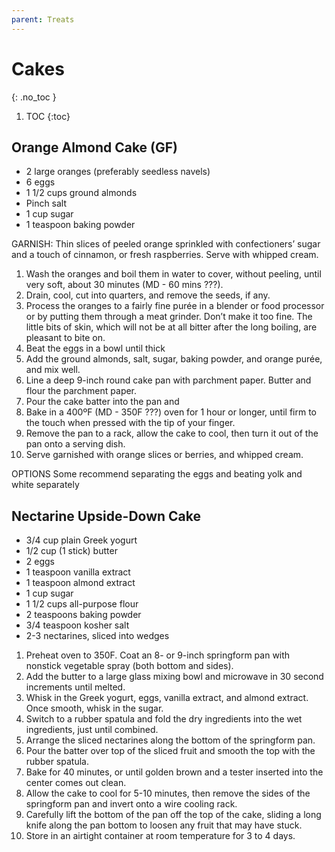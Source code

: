 ```yaml
---
parent: Treats
---
```


# Cakes
{: .no_toc }

1. TOC
{:toc}

## Orange Almond Cake (GF)

* 2 large oranges (preferably seedless navels)
* 6 eggs
* 1 1/2 cups ground almonds
* Pinch salt
* 1 cup sugar
* 1 teaspoon baking powder
  
GARNISH: Thin slices of peeled orange sprinkled with confectioners’ sugar and a touch of cinnamon, or fresh raspberries. Serve with whipped cream.

1. Wash the oranges and boil them in water to cover, without peeling, until very soft, about 30 minutes (MD - 60 mins ???).
2. Drain, cool, cut into quarters, and remove the seeds, if any.
3. Process the oranges to a fairly fine purée in a blender or food processor or by putting them through a meat grinder. Don’t make it too fine. The little bits of skin, which will not be at all bitter after the long boiling, are pleasant to bite on.
1. Beat the eggs in a bowl until thick
2. Add the ground almonds, salt, sugar, baking powder, and orange purée, and mix well.
3. Line a deep 9-inch round cake pan with parchment paper. Butter and flour the parchment paper.
4. Pour the cake batter into the pan and
5. Bake in a 400ºF (MD - 350F ???) oven for 1 hour or longer, until firm to the touch when pressed with the tip of your finger.
1. Remove the pan to a rack, allow the cake to cool, then turn it out of the pan onto a serving dish. 
1. Serve garnished with orange slices or berries, and whipped cream.

OPTIONS
Some recommend separating the eggs and beating yolk and white separately

## Nectarine Upside-Down Cake

* 3/4 cup plain Greek yogurt
* 1/2 cup (1 stick) butter
* 2 eggs
* 1 teaspoon vanilla extract
* 1 teaspoon almond extract
* 1 cup sugar
* 1 1/2 cups all-purpose flour
* 2 teaspoons baking powder
* 3/4 teaspoon kosher salt
* 2-3 nectarines, sliced into wedges

1. Preheat oven to 350F.  Coat an 8- or 9-inch springform pan with nonstick vegetable spray (both bottom and sides).
1. Add the butter to a large glass mixing bowl and microwave in 30 second increments until melted.
2. Whisk in the Greek yogurt, eggs, vanilla extract, and almond extract.  Once smooth, whisk in the sugar.
1. Switch to a rubber spatula and fold the dry ingredients into the wet ingredients, just until combined.
1. Arrange the sliced nectarines along the bottom of the springform pan.
2. Pour the batter over top of the sliced fruit and smooth the top with the rubber spatula.
1. Bake for 40 minutes, or until golden brown and a tester inserted into the center comes out clean.
1. Allow the cake to cool for 5-10 minutes, then remove the sides of the springform pan and invert onto a wire cooling rack.
2. Carefully lift the bottom of the pan off the top of the cake, sliding a long knife along the pan bottom to loosen any fruit that may have stuck.
1. Store in an airtight container at room temperature for 3 to 4 days.
